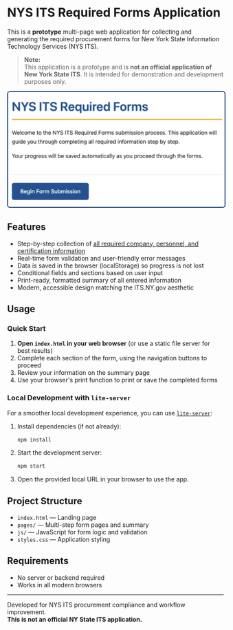# NYS ITS Required Forms Application

This is a **prototype** multi-page web application for collecting and generating the required procurement forms for New York State Information Technology Services (NYS ITS).

> **Note:**  
> This application is a prototype and is **not an official application of New York State ITS**. It is intended for demonstration and development purposes only.

<p align="center">
  <img src="index-page.png" alt="Screenshot of the NYS ITS Required Forms prototype index page" style="border:2px solid #003366; border-radius:6px; max-width:100%;">
</p>

## Features
- Step-by-step collection of [all required company, personnel, and certification information](unique-data-elements.md)
- Real-time form validation and user-friendly error messages
- Data is saved in the browser (localStorage) so progress is not lost
- Conditional fields and sections based on user input
- Print-ready, formatted summary of all entered information
- Modern, accessible design matching the ITS.NY.gov aesthetic

## Usage

### Quick Start

1. **Open `index.html` in your web browser** (or use a static file server for best results)
2. Complete each section of the form, using the navigation buttons to proceed
3. Review your information on the summary page
4. Use your browser's print function to print or save the completed forms

### Local Development with `lite-server`

For a smoother local development experience, you can use [`lite-server`](https://github.com/johnpapa/lite-server):

1. Install dependencies (if not already):
    ```sh
    npm install
    ```
2. Start the development server:
    ```sh
    npm start
    ```
3. Open the provided local URL in your browser to use the app.

## Project Structure
- `index.html` — Landing page
- `pages/` — Multi-step form pages and summary
- `js/` — JavaScript for form logic and validation
- `styles.css` — Application styling

## Requirements
- No server or backend required
- Works in all modern browsers

---
Developed for NYS ITS procurement compliance and workflow improvement.  
**This is not an official NY State ITS application.**
